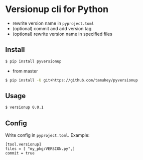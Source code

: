 # Versionup cli for Python

- rewrite version name in `pyproject.toml`
- (optional) commit and add version tag
- (optional) rewrite version name in specified files

## Install

```bash
$ pip install pyversionup
```

- from master

```bash
$ pip install -U git+https://github.com/tamuhey/pyversionup
```

## Usage

```bash
$ versionup 0.0.1
```

## Config

Write config in `pyproject.toml`.
Example:

```
[tool.versionup]
files = [ "my_pkg/VERSION.py",]
commit = true
```
